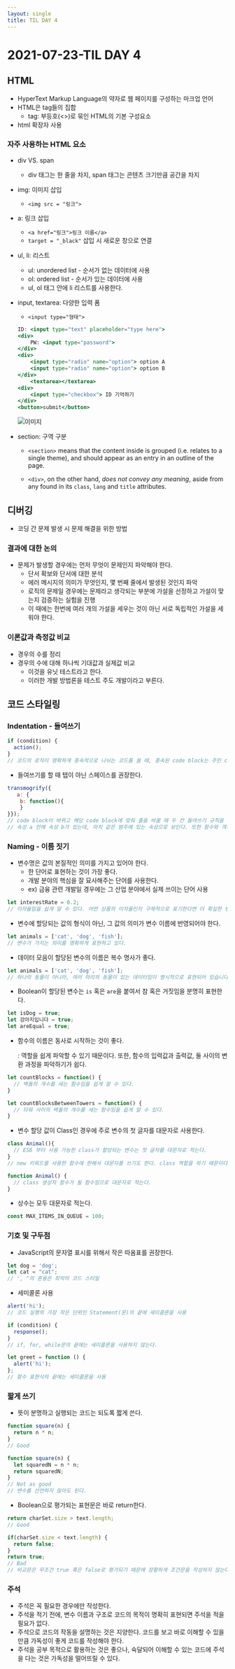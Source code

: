 ```yaml
---
layout: single
title: TIL DAY 4
---
```


# 2021-07-23-TIL DAY 4

## HTML

- HyperText Markup Language의 약자로 웹 페이지를 구성하는 마크업 언어
- HTML은 tag들의 집합
    - tag: 부등호(<>)로 묶인 HTML의 기본 구성요소
- html 확장자 사용

### 자주 사용하는 HTML 요소

- div VS. span
    - div 태그는 한 줄을 차지, span 태그는 콘텐츠 크기만큼 공간을 차지
- img: 이미지 삽입
    - `<img src = "링크">`
- a: 링크 삽입
    - `<a href="링크">링크 이름</a>`
    - `target = "_black"` 삽입 시 새로운 창으로 연결
- ul, li: 리스트
    - ul: unordered list - 순서가 없는 데이터에 사용
    - ol: ordered list - 순서가 있는 데이터에 사용
    - ul, ol 태그 안에 li 리스트를 사용한다.
- input, textarea: 다양한 입력 폼
    - `<input type="형태">`

    ```jsx
    ID: <input type="text" placeholder="type here">
    <div>
    	PW: <input type="password">
    </div>
    <div>
    	<input type="radio" name="option"> option A
    	<input type="radio" name="option"> option B
    </div>
    	<textarea></textarea>
    <div>
    	<input type="checkbox"> ID 기억하기
    </div>
    <button>submit</button>
    ```

    ![이미지](../assets/images/HTML1.jpg)

- section: 구역 구분
    - `<section>` means that the content inside is grouped (i.e. relates to a single theme), and should appear as an entry in an outline of the page.
    
    - `<div>`, on the other hand, *does not convey any meaning*, aside from any found in its `class`, `lang` and `title` attributes.
    
      

## 디버깅

- 코딩 간 문제 발생 시 문제 해결을 위한 방법

### 결과에 대한 논의

- 문제가 발생할 경우에는 먼저 무엇이 문제인지 파악해야 한다.
    - 단서 확보와 단서에 대한 분석
    - 에러 메시지의 의미가 무엇인지, 몇 번째 줄에서 발생된 것인지 파악
    - 로직의 문제일 경우에는 문제라고 생각되는 부분에 가설을 선정하고 가설이 맞는지 검증하는 실험을 진행
    - 이 때에는 한번에 여러 개의 가설을 세우는 것이 아닌 서로 독립적인 가설을 세워야 한다.

### 이론값과 측정값 비교

- 경우의 수를 정리
- 경우의 수에 대해 하나씩 기대값과 실제값 비교
    - 이것을 유닛 테스트라고 한다.
    - 이러한 개발 방법론을 테스트 주도 개발이라고 부른다.
    
    

## 코드 스타일링

### Indentation - 들여쓰기

```jsx
if (condition) {
  action();
}
// 코드의 로직이 명확하게 종속적으로 나뉘는 코드를 쓸 때, 종속된 code block는 주인 code block보다 두 칸 들여쓰기 한다.
```

- 들여쓰기를 할 때 탭이 아닌 스페이스를 권장한다.

```jsx
transmogrify({
   a: {
    b: function(){
    }
}});
// code block이 바뀌고 해당 code block에 맞춰 줄을 바꿀 때 두 칸 들여쓰기 규칙을 지켜야 한다.
// 속성 a 안에 속성 b가 있는데, 마치 같은 범주에 있는 속성으로 보인다. 또한 함수와 객체의 구분이 명확하지 않다.
```



### Naming - 이름 짓기

- 변수명은 값의 본질적인 의미를 가지고 있어야 한다.
    - 한 단어로 표현하는 것이 가장 좋다.
    - 개발 분야의 핵심을 잘 묘사해주는 단어를 사용한다.
    - ex) 금융 관련 개발일 경우에는 그 산업 분야에서 실제 쓰이는 단어 사용

```jsx
let interestRate = 0.2;
// 이자율임을 쉽게 알 수 있다. 어떤 상품의 이자율인지 구체적으로 표기한다면 더 확실한 변수명이 될 것이다.
```

- 변수에 할당되는 값의 형식이 아닌, 그 값의 의미가 변수 이름에 반영되어야 한다.

```jsx
let animals = ['cat', 'dog', 'fish'];
// 변수가 가지는 의미를 명확하게 표현하고 있다.
```

- 데이터 모음이 할당된 변수의 이름은 복수 명사가 좋다.

```jsx
let animals = ['cat', 'dog', 'fish'];
// 하나의 동물이 아니라, 여러 마리의 동물이 있는 데이터임이 명시적으로 표현되어 있습니다.
```

- Boolean이 할당된 변수는 `is` 혹은 `are`을 붙여서 참 혹은 거짓임을 분명히 표현한다.

```jsx
let isDog = true;
let 강아지입니다 = true;
let areEqual = true;
```

- 함수의 이름은 동사로 시작하는 것이 좋다.

    : 역할을 쉽게 파악할 수 있기 때문이다. 또한, 함수의 입력값과 출력값, 둘 사이의 변환 과정을 파악하기가 쉽다.

```jsx
let countBlocks = function() {
  // 벽돌의 개수를 세는 함수임을 쉽게 알 수 있다.
}

let countBlocksBetweenTowers = function() {
  // 타워 사이의 벽돌의 개수를 세는 함수임을 쉽게 알 수 있다.
}
```

- 변수 할당 값이 Class인 경우에 주로 변수의 첫 글자를 대문자로 사용한다.

```jsx
class Animal(){
  // ES6 부터 사용 가능한 class가 할당되는 변수는 첫 글자를 대문자로 적는다.
}
// new 키워드를 사용한 함수에 한해서 대문자를 쓰기도 한다. class 역할을 하기 때문이다.
```

```jsx
function Animal() {
  // class 생성자 함수가 될 함수임으로 대문자로 적는다.
}
```

- 상수는 모두 대문자로 적는다.

```jsx
const MAX_ITEMS_IN_QUEUE = 100;
```



### 기호 및 구두점

- JavaScript의 문자열 표시를 위해서 작은 따옴표를 권장한다.

```jsx
let dog = 'dog';
let cat = "cat";
// ', "의 혼용은 최악의 코드 스타일
```

- 세미콜론 사용

```jsx
alert('hi');
// 코드 실행의 가장 작은 단위인 Statement(문)의 끝에 세미콜론을 사용

if (condition) {
  response();
}
// if, for, while문의 끝에는 세미콜론을 사용하지 않는다.

let greet = function () {
  alert('hi');
};
// 함수 표현식의 끝에는 세미콜론을 사용

```



### 짧게 쓰기

- 뜻이 분명하고 실행되는 코드는 되도록 짧게 쓴다.

```jsx
function square(n) {
  return n * n;
}
// Good

function square(n) {
  let squaredN = n * n;
  return squaredN;
}
// Not as good 
// 변수를 선언하지 않아도 된다.
```

- Boolean으로 평가되는 표현문은 바로 return한다.

```jsx
return charSet.size > text.length;
// Good

if(charSet.size < text.length) {
  return false;
}
return true;
// Bad
// 비교문은 무조건 true 혹은 false로 평가되기 때문에 장황하게 조건문을 작성하지 않는다.
```



### 주석

- 주석은 꼭 필요한 경우에만 작성한다.
- 주석을 적기 전에, 변수 이름과 구조로 코드의 목적이 명확히 표현되면 주석을 적을 필요가 없다.
- 주석으로 코드의 작동을 설명하는 것은 지양한다. 코드를 보고 바로 이해할 수 있을 만큼 가독성이 좋게 코드를 작성해야 한다.
- 주석을 공부 목적으로 활용하는 것은 좋으나, 숙달되어 이해할 수 있는 코드에 주석을 다는 것은 가독성을 떨어뜨릴 수 있다.
